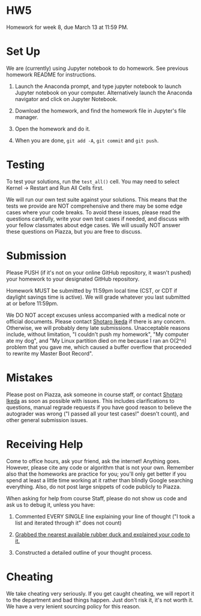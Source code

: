 # HW5 #
Homework for week 8, due March 13 at 11:59 PM.

# Set Up #
We are (currently) using Jupyter notebook to do homework. See previous homework README for instructions.

1. Launch the Anaconda prompt, and type jupyter notebook to launch Jupyter notebook on your computer. Alternatively launch the Anaconda navigator and click on Jupyter Notebook.

2. Download the homework, and find the homework file in Jupyter's file manager.

3. Open the homework and do it.

4. When you are done, `git add -A`, `git commit` and `git push`.

# Testing #
To test your solutions, run the `test_all()` cell. You may need to select Kernel -> Restart and Run All Cells first.

We will run our own test suite against your solutions. This means that the tests we provide are NOT comprehensive and there may be some edge cases where your code breaks. To avoid these issues, please read the questions carefully, write your own test cases if needed, and discuss with your fellow classmates about edge cases. We will usually NOT answer these questions on Piazza, but you are free to discuss.

# Submission #
Please PUSH (if it's not on your online GitHub repository, it wasn't pushed) your homework to your designated GitHub repository.

Homework MUST be submitted by 11:59pm local time (CST, or CDT if daylight savings time is active). We will grade whatever you last submitted at or before 11:59pm.

We DO NOT accept excuses unless accompanied with a medical note or official documents. Please contact [Shotaro Ikeda](mailto:ikeda2@illinois.edu) if there is any concern. Otherwise, we will probably deny late submissions. Unacceptable reasons include, without limitation, "I couldn't push my homework", "My computer ate my dog", and "My Linux partition died on me because I ran an O(2^n) problem that you gave me, which caused a buffer overflow that proceeded to rewrite my Master Boot Record".

# Mistakes #
Please post on Piazza, ask someone in course staff, or contact [Shotaro Ikeda](mailto:ikeda2@illinois.edu) as soon as possible with issues. This includes clarifications to questions, manual regrade requests if you have good reason to believe the autograder was wrong ("I passed all your test cases!" doesn't count), and other general submission issues.

# Receiving Help #
Come to office hours, ask your friend, ask the internet! Anything goes. However, please cite any code or algorithm that is not your own. Remember also that the homeworks are practice for you; you'll only get better if you spend at least a little time working at it rather than blindly Google searching everything. Also, do not post large snippets of code publicly to Piazza.

When asking for help from course Staff, please do not show us code and ask us to debug it, unless you have:

1. Commented EVERY SINGLE line explaining your line of thought ("I took a list and iterated through it" does not count)

2. [Grabbed the nearest available rubber duck and explained your code to it.](https://en.wikipedia.org/wiki/Rubber_duck_debugging)

3. Constructed a detailed outline of your thought process.

# Cheating #
We take cheating very seriously. If you get caught cheating, we will report it to the department and bad things happen. Just don't risk it, it's not worth it. We have a very lenient sourcing policy for this reason.
